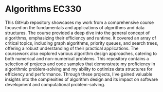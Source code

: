 # Algorithms EC330
This GitHub repository showcases my work from a comprehensive course focused on the fundamentals and applications of algorithms and data structures. The course provided a deep dive into the general concept of algorithms, emphasizing their efficiency and runtime. It covered an array of critical topics, including graph algorithms, priority queues, and search trees, offering a robust understanding of their practical applications. The coursework also explored various algorithm design approaches, catering to both numerical and non-numerical problems. This repository contains a selection of projects and code samples that demonstrate my proficiency in algorithmic problem-solving and my ability to optimize data structures for efficiency and performance. Through these projects, I've gained valuable insights into the complexities of algorithm design and its impact on software development and computational problem-solving.
